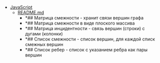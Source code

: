 - <a href = "E:\Node_projects\Node_Way\NBase\_Md\_Index\__Closer\_HPW\_Repos_HowProgrammingWorks_17_05_2020\Graph-master\JavaScript\cat.JavaScript\dir.JavaScript.md">JavaScript</a>
    - <a href = "E:\Node_projects\Node_Way\NBase\_Md\_Index\__Closer\_HPW\_Repos_HowProgrammingWorks_17_05_2020\Graph-master\JavaScript\README.md">README.md</a>
        - *## Матрица смежности - хранит связи вершин графа
        - *## Матрица смежности в виде плоского массива
        - *## Матрица инцидентности - связь вершин (строки) с дугами (колонки)
        - *## Список смежности - список вершин, для каждой списк смежных вершин
        - *## Список ребер - список с указанием ребра как пары вершин
